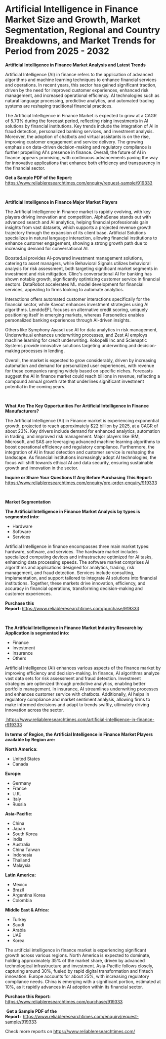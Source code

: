 <p><h1>Artificial Intelligence in Finance Market Size and Growth, Market Segmentation, Regional and Country Breakdowns, and Market Trends for Period from 2025 -  2032</h1></p><p><strong>Artificial Intelligence in Finance Market Analysis and Latest Trends</strong></p>
<p><p>Artificial Intelligence (AI) in finance refers to the application of advanced algorithms and machine learning techniques to enhance financial services and operations. In recent years, this sector has gained significant traction, driven by the need for improved customer experiences, enhanced risk management, and increased operational efficiency. AI technologies such as natural language processing, predictive analytics, and automated trading systems are reshaping traditional financial practices.</p><p>The Artificial Intelligence in Finance Market is expected to grow at a CAGR of 5.73% during the forecast period, reflecting rising investments in AI solutions by financial institutions. Key trends include the integration of AI in fraud detection, personalized banking services, and investment analysis. Moreover, the adoption of chatbots and virtual assistants is on the rise, improving customer engagement and service delivery. The growing emphasis on data-driven decision-making and regulatory compliance is further propelling AI's presence in finance. Overall, the future of AI in finance appears promising, with continuous advancements paving the way for innovative applications that enhance both efficiency and transparency in the financial sector.</p></p>
<p><strong>Get a Sample PDF of the Report:&nbsp;</strong> <a href="https://www.reliableresearchtimes.com/enquiry/request-sample/919333?utm_campaign=3190&utm_medium=2&utm_source=Github&utm_content=ia&utm_term=05032025&utm_id=artificial-intelligence-in-finance">https://www.reliableresearchtimes.com/enquiry/request-sample/919333</a></p>
<p>&nbsp;</p>
<p><strong>Artificial Intelligence in Finance Major Market Players</strong></p>
<p><p>The Artificial Intelligence in Finance market is rapidly evolving, with key players driving innovation and competition. AlphaSense stands out with advanced search and AI analytics, helping financial professionals gain insights from vast datasets, which supports a projected revenue growth trajectory through the expansion of its client base. Artificial Solutions specializes in natural language interaction, allowing financial institutions to enhance customer engagement, showing a strong growth path due to increasing demand for conversational AI.</p><p>Boosted.ai provides AI-powered investment management solutions, catering to asset managers, while Behavioral Signals utilizes behavioral analysis for risk assessment, both targeting significant market segments in investment and risk mitigation. Clinc's conversational AI for banking has shown notable growth, significantly optimizing customer service in financial sectors. DataRobot accelerates ML model development for financial services, appealing to firms looking to automate analytics.</p><p>Interactions offers automated customer interactions specifically for the financial sector, while Kavout enhances investment strategies using AI algorithms. LenddoEFL focuses on alternative credit scoring, uniquely positioning itself in emerging markets, whereas Personetics enables personalized banking experiences through AI-driven insights.</p><p>Others like Symphony Ayasdi use AI for data analytics in risk management, Underwrite.ai enhances underwriting processes, and Zest AI employs machine learning for credit underwriting. Kokopelli Inc and Scienaptic Systems provide innovative solutions targeting underwriting and decision-making processes in lending.</p><p>Overall, the market is expected to grow considerably, driven by increasing automation and demand for personalized user experiences, with revenue for these companies ranging widely based on specific niches. Forecasts suggest the AI in finance market could reach billions in revenue, reflecting a compound annual growth rate that underlines significant investment potential in the coming years.</p></p>
<p>&nbsp;</p>
<p><strong>What Are The Key Opportunities For Artificial Intelligence in Finance Manufacturers?</strong></p>
<p><p>The Artificial Intelligence (AI) in Finance market is experiencing exponential growth, projected to reach approximately $22 billion by 2025, at a CAGR of about 23%. Key drivers include demand for enhanced analytics, automation in trading, and improved risk management. Major players like IBM, Microsoft, and SAS are leveraging advanced machine learning algorithms to boost operational efficiency and regulatory compliance. Furthermore, the integration of AI in fraud detection and customer service is reshaping the landscape. As financial institutions increasingly adopt AI technologies, the focus will shift towards ethical AI and data security, ensuring sustainable growth and innovation in the sector.</p></p>
<p><strong>Inquire or Share Your Questions If Any Before Purchasing This Report:</strong> <a href="https://www.reliableresearchtimes.com/enquiry/pre-order-enquiry/919333?utm_campaign=3190&utm_medium=2&utm_source=Github&utm_content=ia&utm_term=05032025&utm_id=artificial-intelligence-in-finance">https://www.reliableresearchtimes.com/enquiry/pre-order-enquiry/919333</a></p>
<p>&nbsp;</p>
<p><strong>Market Segmentation</strong></p>
<p><strong>The Artificial Intelligence in Finance Market Analysis by types is segmented into:</strong></p>
<p><ul><li>Hardware</li><li>Software</li><li>Services</li></ul></p>
<p><p>Artificial Intelligence in finance encompasses three main market types: hardware, software, and services. The hardware market includes specialized computing devices and infrastructure optimized for AI tasks, enhancing data processing speeds. The software market comprises AI algorithms and applications designed for analytics, trading, risk management, and fraud detection. Services include consulting, implementation, and support tailored to integrate AI solutions into financial institutions. Together, these markets drive innovation, efficiency, and accuracy in financial operations, transforming decision-making and customer experiences.</p></p>
<p><strong>Purchase this Report:&nbsp;</strong><a href="https://www.reliableresearchtimes.com/purchase/919333?utm_campaign=3190&utm_medium=2&utm_source=Github&utm_content=ia&utm_term=05032025&utm_id=artificial-intelligence-in-finance">https://www.reliableresearchtimes.com/purchase/919333</a></p>
<p>&nbsp;</p>
<p><strong>The Artificial Intelligence in Finance Market Industry Research by Application is segmented into:</strong></p>
<p><ul><li>Finance</li><li>Investment</li><li>Insurance</li><li>Others</li></ul></p>
<p><p>Artificial Intelligence (AI) enhances various aspects of the finance market by improving efficiency and decision-making. In finance, AI algorithms analyze vast data sets for risk assessment and fraud detection. Investment strategies are optimized through predictive analytics, enabling better portfolio management. In insurance, AI streamlines underwriting processes and enhances customer service with chatbots. Additionally, AI helps in regulatory compliance and market sentiment analysis, allowing firms to make informed decisions and adapt to trends swiftly, ultimately driving innovation across the sector.</p></p>
<p><a href="https://www.reliableresearchtimes.com/artificial-intelligence-in-finance-r919333?utm_campaign=3190&utm_medium=2&utm_source=Github&utm_content=ia&utm_term=05032025&utm_id=artificial-intelligence-in-finance">&nbsp;https://www.reliableresearchtimes.com/artificial-intelligence-in-finance-r919333</a></p>
<p><strong>In terms of Region, the Artificial Intelligence in Finance Market Players available by Region are:</strong></p>
<p>
    <p> <strong> North America: </strong>
        <ul>
            <li>United States</li>
            <li>Canada</li>
        </ul>
        </p> 
    <p> <strong> Europe: </strong>
        <ul>
            <li>Germany</li>
            <li>France</li>
            <li>U.K.</li>
            <li>Italy</li>
            <li>Russia</li>
        </ul>
        </p> 
    <p> <strong> Asia-Pacific: </strong>
        <ul>
            <li>China</li>
            <li>Japan</li>
            <li>South Korea</li>
            <li>India</li>
            <li>Australia</li>
            <li>China Taiwan</li>
            <li>Indonesia</li>
            <li>Thailand</li>
            <li>Malaysia</li>
        </ul>
        </p> 
    <p> <strong> Latin America: </strong>
        <ul>
            <li>Mexico</li>
            <li>Brazil</li>
            <li>Argentina Korea</li>
            <li>Colombia</li>
        </ul>
        </p> 
    <p> <strong> Middle East & Africa: </strong>
        <ul>
            <li>Turkey</li>
            <li>Saudi</li>
            <li>Arabia</li>
            <li>UAE</li>
            <li>Korea</li>
        </ul>
    </p>
    </p>
<p><p>The artificial intelligence in finance market is experiencing significant growth across various regions. North America is expected to dominate, holding approximately 35% of the market share, driven by advanced technological infrastructure and investment. Asia-Pacific follows closely, capturing around 30%, fueled by rapid digital transformation and fintech innovation. Europe accounts for about 25%, with increasing regulatory compliance needs. China is emerging with a significant portion, estimated at 10%, as it rapidly advances in AI adoption within its financial sector.</p></p>
<p><strong>Purchase this Report: </strong><a href="https://www.reliableresearchtimes.com/purchase/919333?utm_campaign=3190&utm_medium=2&utm_source=Github&utm_content=ia&utm_term=05032025&utm_id=artificial-intelligence-in-finance">https://www.reliableresearchtimes.com/purchase/919333</a></p>
<p>&nbsp;<strong>Get a Sample PDF of the Report:&nbsp;&nbsp;</strong><a href="https://www.reliableresearchtimes.com/enquiry/request-sample/919333?utm_campaign=3190&utm_medium=2&utm_source=Github&utm_content=ia&utm_term=05032025&utm_id=artificial-intelligence-in-finance">https://www.reliableresearchtimes.com/enquiry/request-sample/919333</a></p>
<p><strong></strong></p>
<p>Check more reports on <a href="https://www.reliableresearchtimes.com/?utm_campaign=3190&utm_medium=2&utm_source=Github&utm_content=ia&utm_term=05032025&utm_id=artificial-intelligence-in-finance">https://www.reliableresearchtimes.com/</a></p>